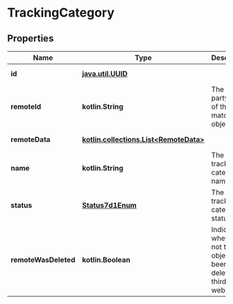 
# TrackingCategory

## Properties
Name | Type | Description | Notes
------------ | ------------- | ------------- | -------------
**id** | [**java.util.UUID**](java.util.UUID.md) |  |  [optional] [readonly]
**remoteId** | **kotlin.String** | The third-party API ID of the matching object. |  [optional]
**remoteData** | [**kotlin.collections.List&lt;RemoteData&gt;**](RemoteData.md) |  |  [optional] [readonly]
**name** | **kotlin.String** | The tracking category&#39;s name. |  [optional]
**status** | [**Status7d1Enum**](Status7d1Enum.md) | The tracking category&#39;s status. |  [optional]
**remoteWasDeleted** | **kotlin.Boolean** | Indicates whether or not this object has been deleted by third party webhooks. |  [optional] [readonly]



